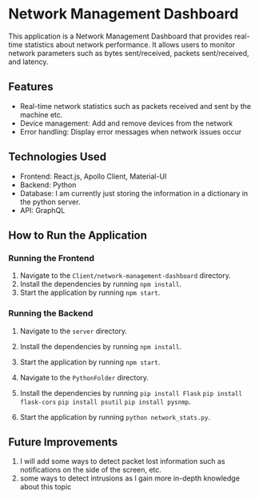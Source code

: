 # Network Management Dashboard

This application is a Network Management Dashboard that provides real-time statistics about network performance. It allows users to monitor network parameters such as bytes sent/received, packets sent/received, and latency.

## Features

- Real-time network statistics such as packets received and sent by the machine etc.
- Device management: Add and remove devices from the network
- Error handling: Display error messages when network issues occur

## Technologies Used

- Frontend: React.js, Apollo Client, Material-UI
- Backend: Python 
- Database: I am currently just storing the information in a dictionary in the python server. 
- API: GraphQL

## How to Run the Application

### Running the Frontend

1. Navigate to the `Client/network-management-dashboard` directory.
2. Install the dependencies by running `npm install`.
3. Start the application by running `npm start`.

### Running the Backend

1. Navigate to the `server` directory.
2. Install the dependencies by running `npm install`.
3. Start the application by running `npm start`.


1. Navigate to the `PythonFolder` directory.
2. Install the dependencies by running
`pip install Flask`
`pip install flask-cors`
`pip install psutil`
`pip install pysnmp`.
3. Start the application by running `python network_stats.py`.

## Future Improvements

1. I will add some ways to detect packet lost information such as notifications on the side of the screen, etc.
2. some ways to detect intrusions as I gain more in-depth knowledge about this topic
   
